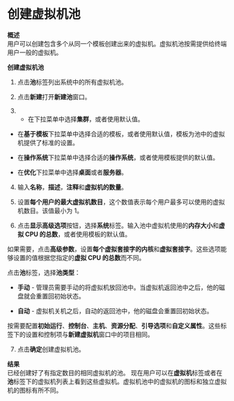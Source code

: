 # 创建虚拟机池

**概述**<br/>
用户可以创建包含多个从同一个模板创建出来的虚拟机。虚拟机池按需提供给终端用户一般的虚拟机。

**创建虚拟机池**

1. 点击**池**标签列出系统中的所有虚拟机池。

2. 点击**新建**打开**新建池**窗口。

3. -   在下拉菜单中选择**集群**，或者使用默认值。

 -   在**基于模板**下拉菜单中选择合适的模板，或者使用默认值，模板为池中的虚拟机提供了标准的设置。
 -   在**操作系统**下拉菜单中选择合适的**操作系统**，或者使用模板提供的默认值。

 -   在**优化**下拉菜单中选择**桌面**或者**服务器**。

4. 输入**名称**，**描述**，**注释**和**虚拟机的数量**。

5. 设置**每个用户的最大虚拟机数目**，这个数值表示每个用户最多可以使用的虚拟机数目。该值最小为
1。

6. 点击**显示高级选项**按钮，选择**系统**标签。输入池中虚拟机使用的**内存大小**和**虚拟
CPU 的总数**，或者使用模板的默认值。

 如果需要，点击**高级参数**，设置**每个虚拟套接字的内核**和**虚拟套接字**。这些选项能够设置的值根据您指定的**虚拟
CPU 的总数**而不同。

 点击**池**标签，选择**池类型**：

 -   **手动** -
    管理员需要手动的将虚拟机放回池中。当虚拟机返回池中之后，他的磁盘就会重置回初始状态。

 -   **自动** - 虚拟机关机之后，自动的返回池中，他的磁盘会重置回初始状态。

 按需要配置**初始运行**、**控制台**、**主机**、**资源分配**、**引导选项**和**自定义属性**。这些标签下的设置和控制项与**新建虚拟机**窗口中的项目相同。

7. 点击**确定**创建虚拟机池。

**结果**<br/>
已经创建好了有指定数目的相同虚拟机的池。
现在用户可以在**虚拟机**标签或者在**池**标签下的虚拟机列表上看到这些虚拟机。虚拟机池中的虚拟机的图标和独立虚拟机的图标有所不同。
